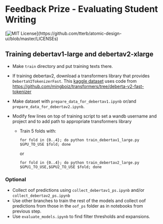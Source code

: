 
# Feedback Prize - Evaluating Student Writing
[![MIT License](https://img.shields.io/apm/l/atomic-design-ui.svg?)](https://github.com/tterb/atomic-design-ui/blob/master/LICENSEs)

## Training debertav1-large and debertav2-xlarge

* Make `train` directory and put training texts there.

* If training debertav2, download a transformers library that provides `DebertaV2TokenizerFast`. This [kaggle dataset](https://www.kaggle.com/datasets/sergeichudov/feedbackdebertav2tokenizer) uses code from https://github.com/mingboiz/transformers/tree/deberta-v2-fast-tokenizer


* Make dataset with `prepare_data_for_debertav1.ipynb` or/and `prepare_data_for_debertav2.ipynb`.
* Modify few lines on top of training script to set a wandb username and project and to add path to appropriate transformers library 
  * Train 5 folds with:
  
    ```for fold in {0..4}; do python train_debertav1_large.py $GPU_TO_USE $fold; done```
    
    or
    
    ```for fold in {0..4}; do python train_debertav2_large.py $GPU1_TO_USE,$GPU2_TO_USE $fold; done```
 ### Optional
 
* Collect oof predictions using `collect_debertav1_ps.ipynb` and/or `collect_debertav2_ps.ipynb`
* Use other branches to train the rest of the models and collect oof predictions from those in the `oof_ps` folder as in notebooks from previous step.
* Use `evaluate_models.ipynb` to find filter thresholds and expansions.
   
